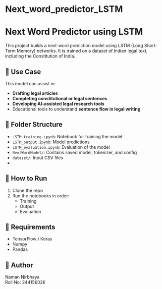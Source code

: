 # Next_word_predictor_LSTM
# Next Word Predictor using LSTM

This project builds a next-word prediction model using LSTM (Long Short-Term Memory) networks. It is trained on a dataset of Indian legal text, including the Constitution of India. 

## 🧠 Use Case

This model can assist in:
- **Drafting legal articles**
- **Completing constitutional or legal sentences**
- **Developing AI-assisted legal research tools**
- Educational tools to understand **sentence flow in legal writing**

## 📂 Folder Structure
- `LSTM_training.ipynb`: Notebook for training the model
- `LSTM_output.ipynb`: Model predictions
- `LSTM_evaluation.ipynb`: Evaluation of the model
- `NextWordModel/`: Contains saved model, tokenizer, and config
- `dataset/`: Input CSV files
- 

## 🚀 How to Run
1. Clone the repo
2. Run the notebooks in order:
   - Training
   - Output
   - Evaluation

## 🔧 Requirements
- TensorFlow / Keras
- Numpy
- Pandas

## 👤 Author
Naman Nirbhaya  
Roll No: 244156026  
